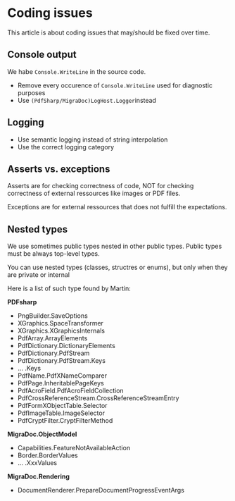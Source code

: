 ﻿# Coding issues

This article is about coding issues that may/should be fixed over time.

## Console output

We habe `Console.WriteLine` in the source code.

* Remove every occurence of `Console.WriteLine` used for diagnostic purposes
* Use `(PdfSharp/MigraDoc)LogHost.Logger`instead

## Logging

* Use semantic logging instead of string interpolation
* Use the correct logging category

## Asserts vs. exceptions

Asserts are for checking correctness of code, NOT for checking correctness of external ressources like images or PDF files.

Exceptions are for external ressources that does not fulfill the expectations.

## Nested types

We use sometimes public types nested in other public types.
Public types must be always top-level types.

You can use nested types (classes, structres or enums), but only when they are private or internal

Here is a list of such type found by Martin:

**PDFsharp**
* PngBuilder.SaveOptions
* XGraphics.SpaceTransformer
* XGraphics.XGraphicsInternals
* PdfArray.ArrayElements
* PdfDictionary.DictionaryElements
* PdfDictionary.PdfStream
* PdfDictionary.PdfStream.Keys
* ... .Keys
* PdfName.PdfXNameComparer
* PdfPage.InheritablePageKeys
* PdfAcroField.PdfAcroFieldCollection
* PdfCrossReferenceStream.CrossReferenceStreamEntry
* PdfFormXObjectTable.Selector
* PdfImageTable.ImageSelector
* PdfCryptFilter.CryptFilterMethod

**MigraDoc.ObjectModel**

* Capabilities.FeatureNotAvailableAction
* Border.BorderValues
* ... .XxxValues

**MigraDoc.Rendering**
* DocumentRenderer.PrepareDocumentProgressEventArgs

